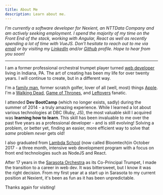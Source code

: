 ```yaml
---
title: About Me
description: Learn about me.
---
```


_I'm currently a software developer for Nexient, an NTTData Company and am actively seeking employment. I spend the majority of my time on the Front End of the stack, working with Angular, React as well as recently spending a lot of time with VueJS. Don't hesitate to reach out to me via [email](mailto:dev.artist15@gmail.com) or by visiting my [LinkedIn](https://www.linkedin.com/pub/gregory-knudsen/41/b33/64) and/or [Github](https://github.com/gregknudsen) profile. Hope to hear from you soon!_

---

I am a former professional orchestral trumpet player turned [web developer](https://www.github.com/gregknudsen) living in Indiana, PA. The art of creating has been my life for over twenty years. I will continue to create, but in a different way.

I'm a [family man](https://imgur.com/BAKjeyD), <span id="former">former</span> scratch golfer, lover of all (well, most) things [Apple](https://www.apple.com). I'm a [Walking Dead](https://www.amc.com/shows/the-walking-dead), [Game of Thrones](https://www.hbo.com/game-of-thrones), and [Leftovers](https://www.hbo.com/the-leftovers) fanatic.

I attended **Dev BootCamp** (which no longer exists, sadly) during the summer of 2014 - a truly amazing experience. While I learned a lot about various technologies at DBC (Ruby, JS), the most valuable skill I acquired was **learning how to learn**. This skill has been invaluable to me over the past five years as a professional developer - and is still evolving! Solving a problem, or better yet, finding an easier, more efficient way to solve that _same_ problem _never_ gets old!

I also graduated from [Lambda School](https://www.lambdaschool.com) (now called Bloomtech)in October 2017 - a three month, intensive web development program with a focus on front end technologies such as NodeJS and React.

After 17 years in the [Sarasota Orchestra](https://www.sarasotaorchestra.org) as its Co-Principal Trumpet, I made the transition to a career in web dev. It was bittersweet, but I know it was the right decision. From my first year at a start up in Sarasota to my current position at Nexient, it's been as fun as it has been unpredictable.

Thanks again for visiting!
